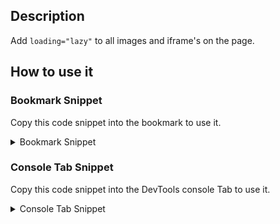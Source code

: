 ## Description

Add `loading="lazy"` to all images and iframe's on the page.

## How to use it

<!-- START-HOW_TO[] -->




### Bookmark Snippet

Copy this code snippet into the bookmark to use it.



<details>

<summary>Bookmark Snippet</summary>


```javascript

javascript:(() => {var imgs = document.querySelectorAll('img');
Array.from(imgs)
    .forEach(function (i) { return i.setAttribute('loading', 'lazy'); });
)()
``` 




</details>




### Console Tab Snippet

Copy this code snippet into the DevTools console Tab to use it.



<details>

<summary>Console Tab Snippet</summary>


```javascript

var imgs = document.querySelectorAll('img');
Array.from(imgs)
    .forEach(function (i) { return i.setAttribute('loading', 'lazy'); });

``` 




</details>




<!-- END-HOW_TO -->










